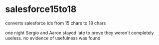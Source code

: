 # salesforce15to18
converts salesforce ids from 15 chars to 18 chars

one night Sergio and Aaron stayed late to prove they weren't completely useless.  no evidence of usefulness was found
